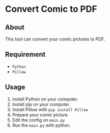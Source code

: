 # Convert Comic to PDF

## About

This tool can convert your comic pictures to PDF.

## Requirement

- `Python`
- `Pillow`

## Usage

1. Install Python on your computer.
2. Install pip on your computer.
3. Install Pillow with `pip install Pillow`
4. Prepare your comic picture.
5. Edit the config on `main.py`
6. Run the `main.py` with python.
